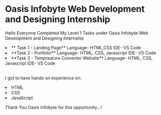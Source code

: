 
# Oasis Infobyte Web Development and Designing Internship
Hello Everyone Completed My Level 1 Tasks under Oasis Infobyte Web Development and Designing Internship 

<li>** Task 1 - Landing Page**
	Language- HTML,CSS
	IDE- VS Code
<li>**Task 2 - Portfolio**
	Language- HTML, CSS, Javascript
	IDE- VS Code
<li>**Task 3 - Tempreature Converter Website**
	Language- HTML, CSS, Javascript
	IDE- VS Code

<br>I got to have hands on experience on:
<li>HTML
<li>CSS
<li>JavaScript
 
Thank You Oasis Infobyte for this opportunity...!
